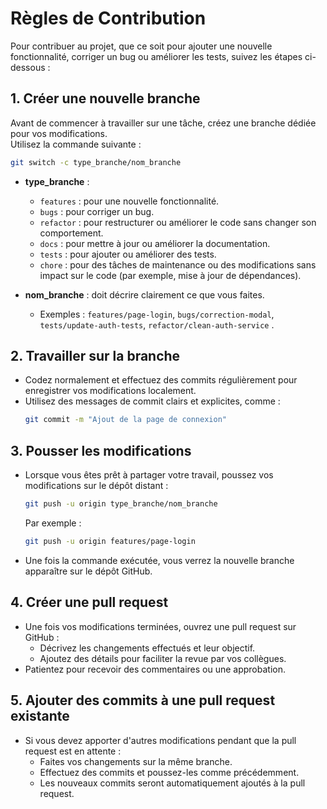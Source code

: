 # Règles de Contribution

Pour contribuer au projet, que ce soit pour ajouter une nouvelle fonctionnalité, corriger un bug ou améliorer les tests, suivez les étapes ci-dessous :



## 1. **Créer une nouvelle branche**
Avant de commencer à travailler sur une tâche, créez une branche dédiée pour vos modifications.  
Utilisez la commande suivante :  
```bash
git switch -c type_branche/nom_branche
```

- **type_branche** :
  - `features` : pour une nouvelle fonctionnalité.
  - `bugs` : pour corriger un bug.
  - `refactor` : pour restructurer ou améliorer le code sans changer son comportement.
  - `docs` : pour mettre à jour ou améliorer la documentation.
  - `tests` : pour ajouter ou améliorer des tests.
  - `chore` : pour des tâches de maintenance ou des modifications sans impact sur le code (par exemple, mise à jour de dépendances).

- **nom_branche** : doit décrire clairement ce que vous faites.
  - Exemples : `features/page-login`, `bugs/correction-modal`, `tests/update-auth-tests`, `refactor/clean-auth-service` .


## 2. **Travailler sur la branche**
- Codez normalement et effectuez des commits régulièrement pour enregistrer vos modifications localement.
- Utilisez des messages de commit clairs et explicites, comme :  
  ```bash
  git commit -m "Ajout de la page de connexion"
  ```


## 3. **Pousser les modifications**
- Lorsque vous êtes prêt à partager votre travail, poussez vos modifications sur le dépôt distant :  
  ```bash
  git push -u origin type_branche/nom_branche
  ```
  Par exemple :  
  ```bash
  git push -u origin features/page-login
  ```

- Une fois la commande exécutée, vous verrez la nouvelle branche apparaître sur le dépôt GitHub.


## 4. **Créer une pull request**
- Une fois vos modifications terminées, ouvrez une pull request sur GitHub :
  - Décrivez les changements effectués et leur objectif.
  - Ajoutez des détails pour faciliter la revue par vos collègues.
- Patientez pour recevoir des commentaires ou une approbation.


## 5. **Ajouter des commits à une pull request existante**
- Si vous devez apporter d'autres modifications pendant que la pull request est en attente :
  - Faites vos changements sur la même branche.
  - Effectuez des commits et poussez-les comme précédemment.
  - Les nouveaux commits seront automatiquement ajoutés à la pull request.